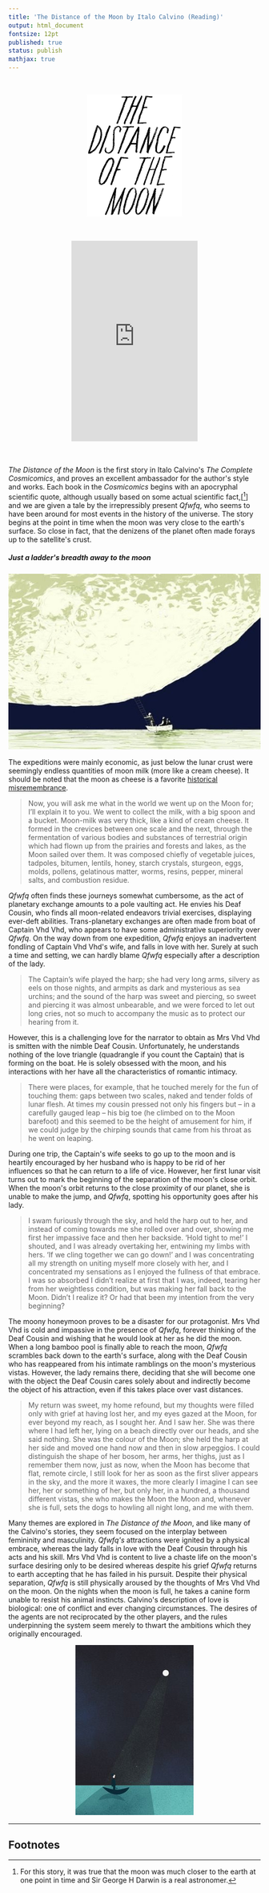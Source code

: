 ```yaml
---
title: 'The Distance of the Moon by Italo Calvino (Reading)'
output: html_document
fontsize: 12pt
published: true
status: publish
mathjax: true
---
```


<br>
<p align="center"><img src="/figures/the_distance_of_the_moon.png"></p>
<br>
<p align="center">
<iframe width="50%" height="400" scrolling="no" frameborder="no" src="https://w.soundcloud.com/player/?url=https%3A//api.soundcloud.com/tracks/344731455&amp;color=%23ff5500&amp;auto_play=false&amp;hide_related=false&amp;show_comments=true&amp;show_user=true&amp;show_reposts=false&amp;visual=true">
</iframe>
</p>
<br>

*The Distance of the Moon* is the first story in Italo Calvino's *The Complete Cosmicomics*, and proves an excellent ambassador for the author's style and works. Each book in the *Cosmicomics* begins with an apocryphal scientific quote, although usually based on some actual scientific fact,[[^1]] and we are given a tale by the irrepressibly present *Qfwfq*, who seems to have been around for most events in the history of the universe. The story begins at the point in time when the moon was very close to the earth's surface. So close in fact, that the denizens of the planet  often made forays up to the satellite's crust.

<p align="center"><h5 text-align: center>Just a ladder's breadth away to the moon</h5></p>
<p align="center"><img src="/figures/ladder_moon.jpg"></p>

The expeditions were mainly economic, as just below the lunar crust were seemingly endless quantities of moon milk (more like a cream cheese). It should be noted that the moon as cheese is a favorite [historical misremembrance](https://en.wikipedia.org/wiki/The_Moon_is_made_of_green_cheese).

> Now, you will ask me what in the world we went up on the Moon for; I’ll explain it to you. We went to collect the milk, with a big spoon and a bucket. Moon-milk was very thick, like a kind of cream cheese. It formed in the crevices between one scale and the next, through the fermentation of various bodies and substances of terrestrial origin which had flown up from the prairies and forests and lakes, as the Moon sailed over them. It was composed chiefly of vegetable juices, tadpoles, bitumen, lentils, honey, starch crystals, sturgeon, eggs, molds, pollens, gelatinous matter, worms, resins, pepper, mineral salts, and combustion residue.

*Qfwfq* often finds these journeys somewhat cumbersome, as the act of planetary exchange amounts to a pole vaulting act. He envies his Deaf Cousin, who finds all moon-related endeavors trivial exercises, displaying ever-deft abilities. Trans-planetary exchanges are often made from boat of Captain Vhd Vhd, who appears to have some administrative superiority over *Qfwfq*. On the way down from one expedition, *Qfwfq* enjoys an inadvertent fondling of Captain Vhd Vhd's wife, and falls in love with her. Surely at such a time and setting, we can hardly blame *Qfwfq* especially after a description of the lady.

>  The Captain’s wife played the harp; she had very long arms, silvery as eels on those nights, and armpits as dark and mysterious as sea urchins; and the sound of the harp was sweet and piercing, so sweet and piercing it was almost unbearable, and we were forced to let out long cries, not so much to accompany the music as to protect our hearing from it.

However, this is a challenging love for the narrator to obtain as Mrs Vhd Vhd is smitten with the nimble Deaf Cousin. Unfortunately, he understands nothing of the love triangle (quadrangle if you count the Captain) that is forming on the boat. He is solely obsessed with the moon, and his interactions with her have all the characteristics of romantic intimacy.

> There were places, for example, that he touched merely for the fun of touching them: gaps between two scales, naked and tender folds of lunar flesh. At times my cousin pressed not only his fingers but – in a carefully gauged leap – his big toe (he climbed on to the Moon barefoot) and this seemed to be the height of amusement for him, if we could judge by the chirping sounds that came from his throat as he went on leaping.

During one trip, the Captain's wife seeks to go up to the moon and is heartily encouraged by her husband who is happy to be rid of her influences so that he can return to a life of vice. However, her first lunar visit turns out to mark the beginning of the separation of the moon's close orbit. When the moon's orbit returns to the close proximity of our planet, she is unable to make the jump, and *Qfwfq*, spotting his opportunity goes after his lady.

> I swam furiously through the sky, and held the harp out to her, and instead of coming towards me she rolled
over and over, showing me first her impassive face and then her backside. ‘Hold tight to me!’ I shouted, and I was already overtaking her, entwining my limbs with hers. ‘If we cling together we can go down!’ and I was concentrating all my strength on uniting myself more closely with her, and I concentrated my sensations as I enjoyed the fullness of that embrace. I was so absorbed I didn’t realize at first that I was, indeed, tearing her from her weightless condition, but was making her fall back to the Moon. Didn’t I realize it? Or had that been my intention from the very beginning?

The moony honeymoon proves to be a disaster for our protagonist. Mrs Vhd Vhd is cold and impassive in the presence of *Qfwfq*, forever thinking of the Deaf Cousin and wishing that he would look at her as he did the moon. When a long bamboo pool is finally able to reach the moon, *Qfwfq* scrambles back down to the earth's surface, along with the Deaf Cousin who has reappeared from his intimate ramblings on the moon's mysterious vistas. However, the lady remains there, deciding that she will become one with the object the Deaf Cousin cares solely about and indirectly become the object of his attraction, even if this takes place over vast distances.

> My return was sweet, my home refound, but my thoughts were filled only with grief at having lost her, and my eyes gazed at the Moon, for ever beyond my reach, as I sought her. And I saw her. She was there where I had left her, lying on a beach directly over our heads, and she said nothing. She was the colour of the Moon; she held the harp at her side and moved one hand now and then in slow arpeggios. I could distinguish the shape of her bosom, her arms, her thighs, just as I remember them now, just as now, when the Moon has become that flat, remote circle, I still look for her as soon as the first sliver appears in the sky, and the more it waxes, the more clearly I imagine I can see her, her or something of her, but only her, in a hundred, a thousand different vistas, she who makes the Moon the Moon and, whenever she is full, sets the dogs to howling all night long, and me with them.

Many themes are explored in *The Distance of the Moon*, and like many of the Calvino's stories, they seem focused on the interplay between femininity and masculinity. *Qfwfq's* attractions were ignited by a physical embrace, whereas the lady falls in love with the Deaf Cousin through his acts and his skill. Mrs Vhd Vhd is content to live a chaste life on the moon's surface desiring only to be desired whereas despite his grief *Qfwfq* returns to earth accepting that he has failed in his pursuit. Despite their physical separation, *Qfwfq* is still physically aroused by the thoughts of Mrs Vhd Vhd on the moon. On the nights when the moon is full, he takes a canine form unable to resist his animal instincts. Calvino's description of love is biological: one of conflict and ever changing circumstances. The desires of the agents are not reciprocated by the other players, and the rules underpinning the system seem merely to thwart the ambitions which they originally encouraged.

<p align="center"><img src="/figures/more_distance.jpg"></p>

* * *

## Footnotes

[^1]: For this story, it was true that the moon was much closer to the earth at one point in time and Sir George H Darwin is a real astronomer.  
